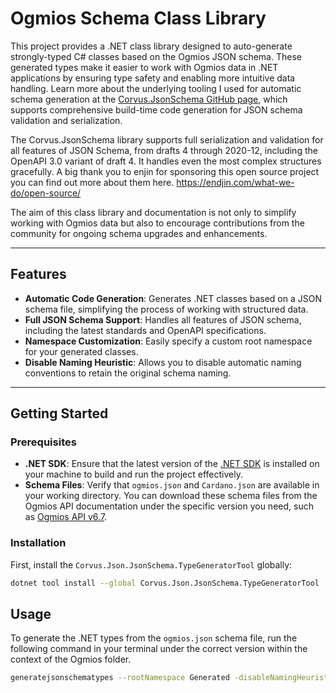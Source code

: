 # Ogmios Schema Class Library

This project provides a .NET class library designed to auto-generate strongly-typed C# classes based on the Ogmios JSON schema. These generated types make it easier to work with Ogmios data in .NET applications by ensuring type safety and enabling more intuitive data handling. Learn more about the underlying tooling I used for automatic schema generation at the [Corvus.JsonSchema GitHub page](https://github.com/corvus-dotnet/Corvus.JsonSchema), which supports comprehensive build-time code generation for JSON schema validation and serialization.

The Corvus.JsonSchema library supports full serialization and validation for all features of JSON Schema, from drafts 4 through 2020-12, including the OpenAPI 3.0 variant of draft 4. It handles even the most complex structures gracefully. A big thank you to enjin for sponsoring this open source project you can find out more about them here. https://endjin.com/what-we-do/open-source/

The aim of this class library and documentation is not only to simplify working with Ogmios data but also to encourage contributions from the community for ongoing schema upgrades and enhancements.

---

## Features

- **Automatic Code Generation**: Generates .NET classes based on a JSON schema file, simplifying the process of working with structured data.
- **Full JSON Schema Support**: Handles all features of JSON schema, including the latest standards and OpenAPI specifications.
- **Namespace Customization**: Easily specify a custom root namespace for your generated classes.
- **Disable Naming Heuristic**: Allows you to disable automatic naming conventions to retain the original schema naming.

---

## Getting Started

### Prerequisites

- **.NET SDK**: Ensure that the latest version of the [.NET SDK](https://dotnet.microsoft.com/download) is installed on your machine to build and run the project effectively.
- **Schema Files**: Verify that `ogmios.json` and `Cardano.json` are available in your working directory. You can download these schema files from the Ogmios API documentation under the specific version you need, such as [Ogmios API v6.7](https://ogmios.dev/api/v6.7/).

### Installation

First, install the `Corvus.Json.JsonSchema.TypeGeneratorTool` globally:

```bash
dotnet tool install --global Corvus.Json.JsonSchema.TypeGeneratorTool
```

## Usage

To generate the .NET types from the `ogmios.json` schema file, run the following command in your terminal under the correct version within the context of the Ogmios folder.

```bash
generatejsonschematypes --rootNamespace Generated -disableNamingHeuristic --outputPath Generated v6.11/Source/ogmios.json
```
